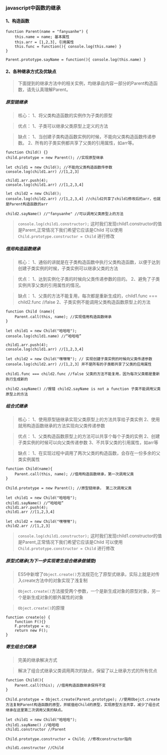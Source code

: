 ### javascript中函数的继承
#### 1、构造函数
```
function Parent(name = "fanyuanhe") {
    this.name = name; 基本属性
    this.arr = [1,2,3], 引用属性
    this.func = function(){ console.log(this.name) }
}

Parent.prototype.sayName = function(){ console.log(this.name) }
```

#### 2、各种继承方式及优缺点
>下面提到的继承方法中的相关实例，均继承自内容一部分的Parent构造函数，请先认真理解Parent。
##### 原型链继承
>核心：
>1、将父类构造函数的实例作为子类的原型

>优点：
>1、子类可以继承父类原型上定义的方法

>缺点：
>1、当创建子类构造函数实例的时候，不能向父类构造函数传递参数。
>2、所有的子类实例都共享了父类的引用属性，如arr等。
```
function Child() {}
child.prototype = new Parent(); //实现原型继承

let child1 = new Child(); //不能向父类构造函数传参数
console.log(child1.arr) //[1,2,3]

child1.arr.push(4);
console.log(child1.arr) //[1,2,3,4]

let child2 = new Child();
console.log(child2.arr) //[1,2,3,4] //child2共享了child1修改后的arr，也就是Parent构造函数的arr

child2.sayName() //"fanyuanhe" //可以调用父类原型上的方法
```

>`console.log(child1.constructor);` 这时我们发现child1.constructor的值是Parent,正常情况下我们希望它应该是Child
>可以使用 `Child.prototype.constructor = Child` 进行修改

##### 借用构造函数继承
>核心：
>1、通俗的讲就是在子类构造函数中执行父类构造函数，以便于达到创建子类实例的时候，子类实例可以继承父类的方法

>优点：
>1、达到实例化子类的时候向父类传递参数的目的。
>2、避免了子类实例共享父类的引用属性的情况。

>缺点：
>1、父类的方法不能复用，每次都是重新生成的，child1.func === child2.func //false
>2、子类实例不能调用父类构造函数原型上的方法

```
function Child (name){
    Parent.call(this, name); //实现借用构造函数继承
}

let child1 = new Child("哈哈哈");
console.log(child1.name) //“哈哈哈”

child1.arr.push(4);
console.log(child1.arr) //[1,2,3,4]

let child2 = new Child("嘿嘿嘿"); // 实现创建子类实例的时候向父类传递参数
console.log(child2.arr) //[1,2,3] 并不是所有的子类都共享了父类的应用属性

child1.func === child2.func //false 父类的方法不能复用，因为每次父类都是重新执行生成新的

child2.sayName() //报错 child2.sayName is not a function 子类不能调用父类原型上的方法
```

##### 组合式继承
>核心：
>1、使用原型链继承实现父类原型上的方法共享给子类实例
>2、使用就用构造函数继承的方法实现向父类传递参数

>优点：
>1、父类构造函数原型上的方法可以共享个每个子类的实例
>2、创建子类实例的时候可以向父类传递参数
>3、不共享父类的引用属性，如arr等

>缺点：
>1、在实现过程中调用了两次父类的构造函数，会存在一份多余的父类实例属性

```
function Child(name){
    Parent.call(this, name); //借用构造函数继承，第一次调用父类
}

Child.prototype = new Parent(); //原型链继承， 第二次调用父类

let child1 = new Child("哈哈哈");
child1.sayName() //“哈哈哈”
child1.arr.push(4);
child1.arr //[1,2,3,4]

let child2 = new Child("嘿嘿嘿");
child2.arr //[1,2,3]
```
>`console.log(child1.constructor);` 这时我们发现child1.constructor的值是Parent,正常情况下我们希望它应该是Child
>可以使用 `Child.prototype.constructor = Child` 进行修改

##### 原型式继承(为下一步实现寄生组合继承做铺垫)

>ES5中新增了`Object.create()`方法规范化了原型式继承，实际上就是对传入create方法中的对象实现了浅复制

>`Object.create()`方法接受两个参数，一个是新生成对象的原型对象，另一个是新生成对象的额外属性的对象

>`Object.create()`的原理

```
function create(o) {
    function F(){}
    F.prototype = o;
    return new F();
}
```

##### 寄生组合式继承
>完美的继承解决方式

>解决了组合式继承父类调用两次的缺点，保留了以上继承方式的所有优点

```
function Child(){
    Parent.call(this); //借用构造函数继承保持不变
}

Child.prototype = Object.create(Parent.prototype); //使用Obejct.create方法复制Parent构造函数的原型，并赋值给Child的原型，实现原型方法共享，减少了组合式继承在这里第二次调用父类的缺点。

let child1 = new Child("哈哈哈");
child1.sayName() //哈哈哈
child1.constructor //Parent

Child.prototype.constructor = Child; //修改constructor指向

child1.constructor //Child

```

